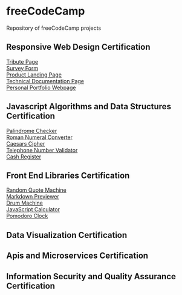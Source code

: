 # freeCodeCamp
Repository of freeCodeCamp projects

## Responsive Web Design Certification
[Tribute Page]()  
[Survey Form]()  
[Product Landing Page]()  
[Technical Documentation Page]()  
[Personal Portfolio Webpage]()  

## Javascript Algorithms and Data Structures Certification
[Palindrome Checker]()  
[Roman Numeral Converter]()  
[Caesars Cipher]()  
[Telephone Number Validator]()  
[Cash Register]()  

## Front End Libraries Certification
[Random Quote Machine]()  
[Markdown Previewer]()  
[Drum Machine]()  
[JavaScript Calculator]()  
[Pomodoro Clock]()  

## Data Visualization Certification
## Apis and Microservices Certification
## Information Security and Quality Assurance Certification
